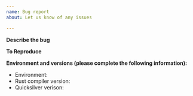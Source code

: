 ```yaml
---
name: Bug report
about: Let us know of any issues

---
```


**Describe the bug**
<!-- A clear and concise description of what the bug is. -->

**To Reproduce**
<!-- Steps to reproduce the behavior: -->
<!-- If applicable, add screenshots to help explain your problem. -->

**Environment and versions (please complete the following information):**
- Environment: <!-- [Windows 10, macOS Mojave, Ubuntu 18.04], [Chrome, Firefox, Safari] -->
- Rust compiler version: <!-- Rust [stable, beta, nightly] [1.xx] -->
- Quicksilver verison: <!-- [e.g. 0.2.1, latest development branch] -->

